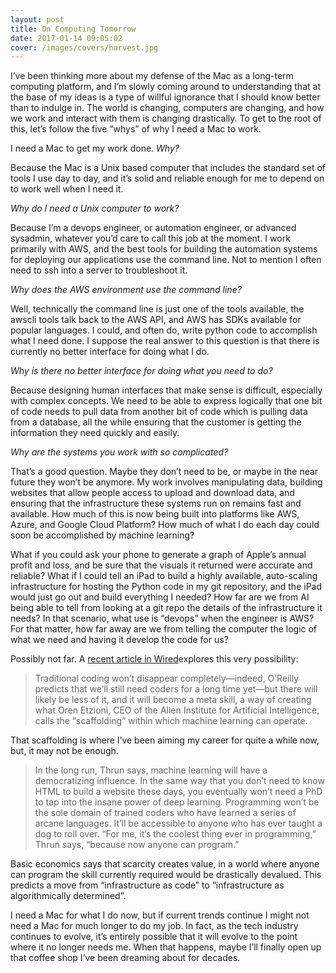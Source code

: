 ```yaml
---
layout: post
title: On Computing Tomorrow
date: 2017-01-14 09:05:02
cover: /images/covers/harvest.jpg
---
```


I’ve been thinking more about my defense of the Mac as a long-term computing platform, and I’m slowly coming around to understanding that at the base of my ideas is a type of willful ignorance that I should know better than to indulge in. The world is changing, computers are changing, and how we work and interact with them is changing drastically. To get to the root of this, let’s follow the five “whys” of why I need a Mac to work. 

I need a Mac to get my work done. *Why?*

Because the Mac is a Unix based computer that includes the standard set of tools I use day to day, and it’s solid and reliable enough for me to depend on to work well when I need it.

*Why do I need a Unix computer to work?*

Because I’m a devops engineer, or automation engineer, or advanced sysadmin, whatever you’d care to call this job at the moment. I work primarily with AWS, and the best tools for building the automation systems for deploying our applications use the command line. Not to mention I often need to ssh into a server to troubleshoot it. 

*Why does the AWS environment use the command line?*

Well, technically the command line is just one of the tools available, the awscli tools talk back to the AWS API, and AWS has SDKs available for popular languages. I could, and often do, write python code to accomplish what I need done. I suppose the real answer to this question is that there is currently no better interface for doing what I do.

*Why is there no better interface for doing what you need to do?*

Because designing human interfaces that make sense is difficult, especially with complex concepts. We need to be able to express logically that one bit of code needs to pull data from another bit of code which is pulling data from a database, all the while ensuring that the customer is getting the information they need quickly and easily. 

*Why are the systems you work with so complicated?*

That’s a good question. Maybe they don’t need to be, or maybe in the near future they won’t be anymore. My work involves manipulating data, building websites that allow people access to upload and download data, and ensuring that the infrastructure these systems run on remains fast and available. How much of this is now being built into platforms like AWS, Azure, and Google Cloud Platform? How much of what I do each day could soon be accomplished by machine learning?

What if you could ask your phone to generate a graph of Apple’s annual profit and loss, and be sure that the visuals it returned were accurate and reliable? What if I could tell an iPad to build a highly available, auto-scaling infrastructure for hosting the Python code in my git repository, and the iPad would just go out and build everything I needed? How far are we from AI being able to tell from looking at a git repo the details of the infrastructure it needs? In that scenario, what use is “devops” when the engineer is AWS? For that matter, how far away are we from telling the computer the logic of what we need and having it develop the code for us?

Possibly not far. A [recent article in Wired][1]explores this very possibility:

> Traditional coding won’t disappear completely—indeed, O’Reilly predicts that we’ll still need coders for a long time yet—but there will likely be less of it, and it will become a meta skill, a way of creating what Oren Etzioni, CEO of the Allen Institute for Artificial Intelligence, calls the “scaffolding” within which machine learning can operate.

That scaffolding is where I’ve been aiming my career for quite a while now, but, it may not be enough. 

> In the long run, Thrun says, machine learning will have a democratizing influence. In the same way that you don’t need to know HTML to build a website these days, you eventually won’t need a PhD to tap into the insane power of deep learning. Programming won’t be the sole domain of trained coders who have learned a series of arcane languages. It’ll be accessible to anyone who has ever taught a dog to roll over. “For me, it’s the coolest thing ever in programming,” Thrun says, “because now anyone can program.”

Basic economics says that scarcity creates value, in a world where anyone can program the skill currently required would be drastically devalued. This predicts a move from “infrastructure as code” to “infrastructure as algorithmically determined”. 

I need a Mac for what I do now, but if current trends continue I might not need a Mac for much longer to do my job. In fact, as the tech industry continues to evolve, it’s entirely possible that it will evolve to the point where it no longer needs me. When that happens, maybe I’ll finally open up that coffee shop I’ve been dreaming about for decades. 

[1]:	https://www.wired.com/2016/05/the-end-of-code/
